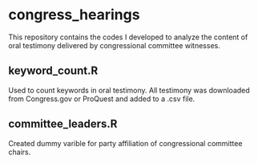 # congress_hearings
This repository contains the codes I developed to analyze the content of oral testimony delivered by congressional committee witnesses.

## keyword_count.R
Used to count keywords in oral testimony. All testimony was downloaded from Congress.gov or ProQuest and added to a .csv file.

## committee_leaders.R
Created dummy varible for party affiliation of congressional committee chairs.
